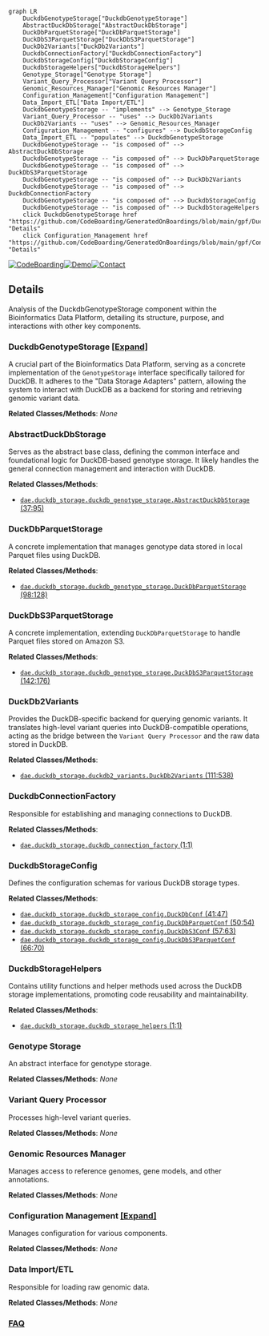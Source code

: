 ```mermaid
graph LR
    DuckdbGenotypeStorage["DuckdbGenotypeStorage"]
    AbstractDuckDbStorage["AbstractDuckDbStorage"]
    DuckDbParquetStorage["DuckDbParquetStorage"]
    DuckDbS3ParquetStorage["DuckDbS3ParquetStorage"]
    DuckDb2Variants["DuckDb2Variants"]
    DuckdbConnectionFactory["DuckdbConnectionFactory"]
    DuckdbStorageConfig["DuckdbStorageConfig"]
    DuckdbStorageHelpers["DuckdbStorageHelpers"]
    Genotype_Storage["Genotype Storage"]
    Variant_Query_Processor["Variant Query Processor"]
    Genomic_Resources_Manager["Genomic Resources Manager"]
    Configuration_Management["Configuration Management"]
    Data_Import_ETL["Data Import/ETL"]
    DuckdbGenotypeStorage -- "implements" --> Genotype_Storage
    Variant_Query_Processor -- "uses" --> DuckDb2Variants
    DuckDb2Variants -- "uses" --> Genomic_Resources_Manager
    Configuration_Management -- "configures" --> DuckdbStorageConfig
    Data_Import_ETL -- "populates" --> DuckdbGenotypeStorage
    DuckdbGenotypeStorage -- "is composed of" --> AbstractDuckDbStorage
    DuckdbGenotypeStorage -- "is composed of" --> DuckDbParquetStorage
    DuckdbGenotypeStorage -- "is composed of" --> DuckDbS3ParquetStorage
    DuckdbGenotypeStorage -- "is composed of" --> DuckDb2Variants
    DuckdbGenotypeStorage -- "is composed of" --> DuckdbConnectionFactory
    DuckdbGenotypeStorage -- "is composed of" --> DuckdbStorageConfig
    DuckdbGenotypeStorage -- "is composed of" --> DuckdbStorageHelpers
    click DuckdbGenotypeStorage href "https://github.com/CodeBoarding/GeneratedOnBoardings/blob/main/gpf/DuckdbGenotypeStorage.md" "Details"
    click Configuration_Management href "https://github.com/CodeBoarding/GeneratedOnBoardings/blob/main/gpf/Configuration_Management.md" "Details"
```

[![CodeBoarding](https://img.shields.io/badge/Generated%20by-CodeBoarding-9cf?style=flat-square)](https://github.com/CodeBoarding/CodeBoarding)[![Demo](https://img.shields.io/badge/Try%20our-Demo-blue?style=flat-square)](https://www.codeboarding.org/demo)[![Contact](https://img.shields.io/badge/Contact%20us%20-%20contact@codeboarding.org-lightgrey?style=flat-square)](mailto:contact@codeboarding.org)

## Details

Analysis of the DuckdbGenotypeStorage component within the Bioinformatics Data Platform, detailing its structure, purpose, and interactions with other key components.

### DuckdbGenotypeStorage [[Expand]](./DuckdbGenotypeStorage.md)
A crucial part of the Bioinformatics Data Platform, serving as a concrete implementation of the `GenotypeStorage` interface specifically tailored for DuckDB. It adheres to the "Data Storage Adapters" pattern, allowing the system to interact with DuckDB as a backend for storing and retrieving genomic variant data.


**Related Classes/Methods**: _None_

### AbstractDuckDbStorage
Serves as the abstract base class, defining the common interface and foundational logic for DuckDB-based genotype storage. It likely handles the general connection management and interaction with DuckDB.


**Related Classes/Methods**:

- <a href="https://github.com/iossifovlab/gpf/dae/dae/duckdb_storage/duckdb_genotype_storage.py#L37-L95" target="_blank" rel="noopener noreferrer">`dae.duckdb_storage.duckdb_genotype_storage.AbstractDuckDbStorage` (37:95)</a>


### DuckDbParquetStorage
A concrete implementation that manages genotype data stored in local Parquet files using DuckDB.


**Related Classes/Methods**:

- <a href="https://github.com/iossifovlab/gpf/dae/dae/duckdb_storage/duckdb_genotype_storage.py#L98-L128" target="_blank" rel="noopener noreferrer">`dae.duckdb_storage.duckdb_genotype_storage.DuckDbParquetStorage` (98:128)</a>


### DuckDbS3ParquetStorage
A concrete implementation, extending `DuckDbParquetStorage` to handle Parquet files stored on Amazon S3.


**Related Classes/Methods**:

- <a href="https://github.com/iossifovlab/gpf/dae/dae/duckdb_storage/duckdb_genotype_storage.py#L142-L176" target="_blank" rel="noopener noreferrer">`dae.duckdb_storage.duckdb_genotype_storage.DuckDbS3ParquetStorage` (142:176)</a>


### DuckDb2Variants
Provides the DuckDB-specific backend for querying genomic variants. It translates high-level variant queries into DuckDB-compatible operations, acting as the bridge between the `Variant Query Processor` and the raw data stored in DuckDB.


**Related Classes/Methods**:

- <a href="https://github.com/iossifovlab/gpf/dae/dae/duckdb_storage/duckdb2_variants.py#L111-L538" target="_blank" rel="noopener noreferrer">`dae.duckdb_storage.duckdb2_variants.DuckDb2Variants` (111:538)</a>


### DuckdbConnectionFactory
Responsible for establishing and managing connections to DuckDB.


**Related Classes/Methods**:

- <a href="https://github.com/iossifovlab/gpf/dae/dae/duckdb_storage/duckdb_connection_factory.py#L1-L1" target="_blank" rel="noopener noreferrer">`dae.duckdb_storage.duckdb_connection_factory` (1:1)</a>


### DuckdbStorageConfig
Defines the configuration schemas for various DuckDB storage types.


**Related Classes/Methods**:

- <a href="https://github.com/iossifovlab/gpf/dae/dae/duckdb_storage/duckdb_storage_config.py#L41-L47" target="_blank" rel="noopener noreferrer">`dae.duckdb_storage.duckdb_storage_config.DuckDbConf` (41:47)</a>
- <a href="https://github.com/iossifovlab/gpf/dae/dae/duckdb_storage/duckdb_storage_config.py#L50-L54" target="_blank" rel="noopener noreferrer">`dae.duckdb_storage.duckdb_storage_config.DuckDbParquetConf` (50:54)</a>
- <a href="https://github.com/iossifovlab/gpf/dae/dae/duckdb_storage/duckdb_storage_config.py#L57-L63" target="_blank" rel="noopener noreferrer">`dae.duckdb_storage.duckdb_storage_config.DuckDbS3Conf` (57:63)</a>
- <a href="https://github.com/iossifovlab/gpf/dae/dae/duckdb_storage/duckdb_storage_config.py#L66-L70" target="_blank" rel="noopener noreferrer">`dae.duckdb_storage.duckdb_storage_config.DuckDbS3ParquetConf` (66:70)</a>


### DuckdbStorageHelpers
Contains utility functions and helper methods used across the DuckDB storage implementations, promoting code reusability and maintainability.


**Related Classes/Methods**:

- <a href="https://github.com/iossifovlab/gpf/dae/dae/duckdb_storage/duckdb_storage_helpers.py#L1-L1" target="_blank" rel="noopener noreferrer">`dae.duckdb_storage.duckdb_storage_helpers` (1:1)</a>


### Genotype Storage
An abstract interface for genotype storage.


**Related Classes/Methods**: _None_

### Variant Query Processor
Processes high-level variant queries.


**Related Classes/Methods**: _None_

### Genomic Resources Manager
Manages access to reference genomes, gene models, and other annotations.


**Related Classes/Methods**: _None_

### Configuration Management [[Expand]](./Configuration_Management.md)
Manages configuration for various components.


**Related Classes/Methods**: _None_

### Data Import/ETL
Responsible for loading raw genomic data.


**Related Classes/Methods**: _None_



### [FAQ](https://github.com/CodeBoarding/GeneratedOnBoardings/tree/main?tab=readme-ov-file#faq)